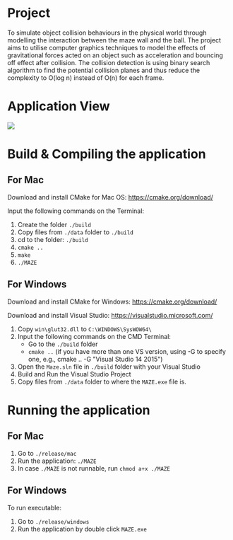# Project

To simulate object collision behaviours in the physical world through modelling the interaction between the maze wall and the ball. The project aims to utilise computer graphics techniques to model the effects of gravitational forces acted on an object such as acceleration and bouncing off effect after collision. The collision detection is using binary search algorithm to find the potential collision planes and thus reduce the complexity to O(log n) instead of O(n) for each frame.

# Application View

![](assets/maze_gameplay.gif)

# Build & Compiling the application

## For Mac

Download and install CMake for Mac OS: https://cmake.org/download/

Input the following commands on the Terminal:

1. Create the folder `./build`
2. Copy files from `./data` folder to `./build`
3. cd to the folder: `./build`
4. `cmake ..`
5. `make`
6. `./MAZE`

## For Windows

Download and install CMake for Windows: https://cmake.org/download/

Download and install Visual Studio: https://visualstudio.microsoft.com/

1. Copy `win\glut32.dll` to `C:\WINDOWS\SysWOW64\`
2. Input the following commands on the CMD Terminal:
   - Go to the `./build` folder
   - `cmake ..` (if you have more than one VS version, using -G to specify one, e.g., cmake .. -G "Visual Studio 14 2015")
3. Open the `Maze.sln` file in `./build` folder with your Visual Studio
4. Build and Run the Visual Studio Project
5. Copy files from `./data` folder to where the `MAZE.exe` file is.

# Running the application

## For Mac

1. Go to `./release/mac`
2. Run the application: `./MAZE`
3. In case `./MAZE` is not runnable, run `chmod a+x ./MAZE`

## For Windows

To run executable:

1. Go to `./release/windows`
2. Run the application by double click `MAZE.exe`
